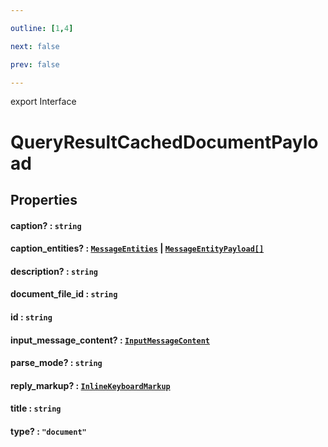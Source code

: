 ```yaml
---

outline: [1,4]

next: false

prev: false

---
```


export Interface
# QueryResultCachedDocumentPayload

## Properties

#### caption? : `string`

#### caption_entities? : [`MessageEntities`](../classes/MessageEntities.md) \| [`MessageEntityPayload[]`](./MessageEntityPayload.md)

#### description? : `string`

#### document_file_id : `string`

#### id : `string`

#### input_message_content? : [`InputMessageContent`](../type-aliases/InputMessageContent.md)

#### parse_mode? : `string`

#### reply_markup? : [`InlineKeyboardMarkup`](../classes/InlineKeyboardMarkup.md)

#### title : `string`

#### type? : `"document"`

